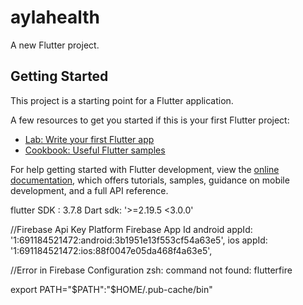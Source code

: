 # aylahealth

A new Flutter project.

## Getting Started

This project is a starting point for a Flutter application.

A few resources to get you started if this is your first Flutter project:

- [Lab: Write your first Flutter app](https://docs.flutter.dev/get-started/codelab)
- [Cookbook: Useful Flutter samples](https://docs.flutter.dev/cookbook)

For help getting started with Flutter development, view the
[online documentation](https://docs.flutter.dev/), which offers tutorials,
samples, guidance on mobile development, and a full API reference.
 
 flutter SDK : 3.7.8
 Dart sdk: '>=2.19.5 <3.0.0'

//Firebase Api Key
Platform  Firebase App Id
 android    appId: '1:691184521472:android:3b1951e13f553cf54a63e5',
 ios        appId: '1:691184521472:ios:88f0047e05da468f4a63e5',


//Error in Firebase Configuration
zsh: command not found: flutterfire

export PATH="$PATH":"$HOME/.pub-cache/bin"